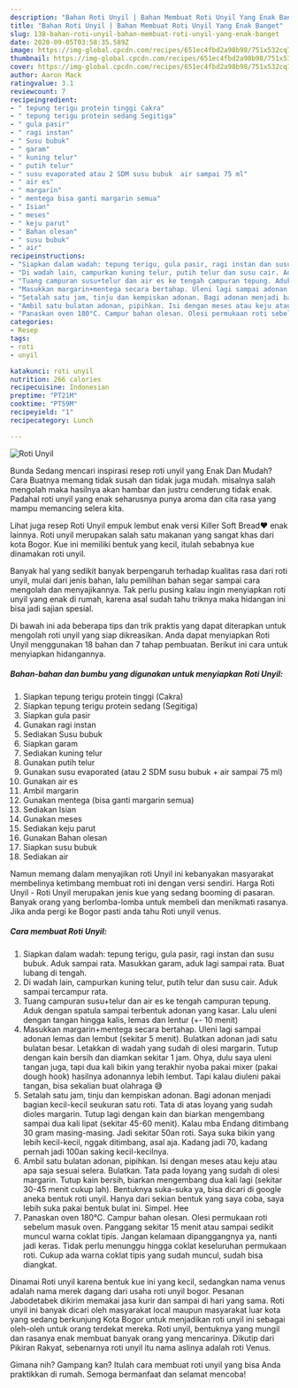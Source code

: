 ```yaml
---
description: "Bahan Roti Unyil | Bahan Membuat Roti Unyil Yang Enak Banget"
title: "Bahan Roti Unyil | Bahan Membuat Roti Unyil Yang Enak Banget"
slug: 138-bahan-roti-unyil-bahan-membuat-roti-unyil-yang-enak-banget
date: 2020-09-05T03:58:35.589Z
image: https://img-global.cpcdn.com/recipes/651ec4fbd2a98b98/751x532cq70/roti-unyil-foto-resep-utama.jpg
thumbnail: https://img-global.cpcdn.com/recipes/651ec4fbd2a98b98/751x532cq70/roti-unyil-foto-resep-utama.jpg
cover: https://img-global.cpcdn.com/recipes/651ec4fbd2a98b98/751x532cq70/roti-unyil-foto-resep-utama.jpg
author: Aaron Mack
ratingvalue: 3.1
reviewcount: 7
recipeingredient:
- " tepung terigu protein tinggi Cakra"
- " tepung terigu protein sedang Segitiga"
- " gula pasir"
- " ragi instan"
- " Susu bubuk"
- " garam"
- " kuning telur"
- " putih telur"
- " susu evaporated atau 2 SDM susu bubuk  air sampai 75 ml"
- " air es"
- " margarin"
- " mentega bisa ganti margarin semua"
- " Isian"
- " meses"
- " keju parut"
- " Bahan olesan"
- " susu bubuk"
- " air"
recipeinstructions:
- "Siapkan dalam wadah: tepung terigu, gula pasir, ragi instan dan susu bubuk. Aduk sampai rata. Masukkan garam, aduk lagi sampai rata. Buat lubang di tengah."
- "Di wadah lain, campurkan kuning telur, putih telur dan susu cair. Aduk sampai tercampur rata."
- "Tuang campuran susu+telur dan air es ke tengah campuran tepung. Aduk dengan spatula sampai terbentuk adonan yang kasar. Lalu uleni dengan tangan hingga kalis, lemas dan lentur (+- 10 menit)"
- "Masukkan margarin+mentega secara bertahap. Uleni lagi sampai adonan lemas dan lembut (sekitar 5 menit). Bulatkan adonan jadi satu bulatan besar. Letakkan di wadah yang sudah di olesi margarin. Tutup dengan kain bersih dan diamkan sekitar 1 jam. Ohya, dulu saya uleni tangan juga, tapi dua kali bikin yang terakhir nyoba pakai mixer (pakai dough hook) hasilnya adonannya lebih lembut. Tapi kalau diuleni pakai tangan, bisa sekalian buat olahraga 😅"
- "Setalah satu jam, tinju dan kempiskan adonan. Bagi adonan menjadi bagian kecil-kecil seukuran satu roti. Tata di atas loyang yang sudah dioles margarin. Tutup lagi dengan kain dan biarkan mengembang sampai dua kali lipat (sekitar 45-60 menit). Kalau mba Endang ditimbang 30 gram masing-masing. Jadi sekitar 50an roti. Saya suka bikin yang lebih kecil-kecil, nggak ditimbang, asal aja. Kadang jadi 70, kadang pernah jadi 100an saking kecil-kecilnya."
- "Ambil satu bulatan adonan, pipihkan. Isi dengan meses atau keju atau apa saja sesuai selera. Bulatkan. Tata pada loyang yang sudah di olesi margarin. Tutup kain bersih, biarkan mengembang dua kali lagi (sekitar 30-45 menit cukup lah). Bentuknya suka-suka ya, bisa dicari di google aneka bentuk roti unyil. Hanya dari sekian bentuk yang saya coba, saya lebih suka pakai bentuk bulat ini. Simpel. Hee"
- "Panaskan oven 180°C. Campur bahan olesan. Olesi permukaan roti sebelum masuk oven. Panggang sekitar 15 menit atau sampai sedikit muncul warna coklat tipis. Jangan kelamaan dipanggangnya ya, nanti jadi keras. Tidak perlu menunggu hingga coklat keseluruhan permukaan roti. Cukup ada warna coklat tipis yang sudah muncul, sudah bisa diangkat."
categories:
- Resep
tags:
- roti
- unyil

katakunci: roti unyil 
nutrition: 266 calories
recipecuisine: Indonesian
preptime: "PT21M"
cooktime: "PT59M"
recipeyield: "1"
recipecategory: Lunch

---
```



![Roti Unyil](https://img-global.cpcdn.com/recipes/651ec4fbd2a98b98/751x532cq70/roti-unyil-foto-resep-utama.jpg)

Bunda Sedang mencari inspirasi resep roti unyil yang Enak Dan Mudah? Cara Buatnya memang tidak susah dan tidak juga mudah. misalnya salah mengolah maka hasilnya akan hambar dan justru cenderung tidak enak. Padahal roti unyil yang enak seharusnya punya aroma dan cita rasa yang mampu memancing selera kita.

Lihat juga resep Roti Unyil empuk lembut enak versi Killer Soft Bread❤️ enak lainnya. Roti unyil merupakan salah satu makanan yang sangat khas dari kota Bogor. Kue ini memiliki bentuk yang kecil, itulah sebabnya kue dinamakan roti unyil.

Banyak hal yang sedikit banyak berpengaruh terhadap kualitas rasa dari roti unyil, mulai dari jenis bahan, lalu pemilihan bahan segar sampai cara mengolah dan menyajikannya. Tak perlu pusing kalau ingin menyiapkan roti unyil yang enak di rumah, karena asal sudah tahu triknya maka hidangan ini bisa jadi sajian spesial.


Di bawah ini ada beberapa tips dan trik praktis yang dapat diterapkan untuk mengolah roti unyil yang siap dikreasikan. Anda dapat menyiapkan Roti Unyil menggunakan 18 bahan dan 7 tahap pembuatan. Berikut ini cara untuk menyiapkan hidangannya.

<!--inarticleads1-->

##### Bahan-bahan dan bumbu yang digunakan untuk menyiapkan Roti Unyil:

1. Siapkan  tepung terigu protein tinggi (Cakra)
1. Siapkan  tepung terigu protein sedang (Segitiga)
1. Siapkan  gula pasir
1. Gunakan  ragi instan
1. Sediakan  Susu bubuk
1. Siapkan  garam
1. Sediakan  kuning telur
1. Gunakan  putih telur
1. Gunakan  susu evaporated (atau 2 SDM susu bubuk + air sampai 75 ml)
1. Gunakan  air es
1. Ambil  margarin
1. Gunakan  mentega (bisa ganti margarin semua)
1. Sediakan  Isian
1. Gunakan  meses
1. Sediakan  keju parut
1. Gunakan  Bahan olesan
1. Siapkan  susu bubuk
1. Sediakan  air


Namun memang dalam menyajikan roti Unyil ini kebanyakan masyarakat membelinya ketimbang membuat roti ini dengan versi sendiri. Harga Roti Unyil - Roti Unyil merupakan jenis kue yang sedang booming di pasaran. Banyak orang yang berlomba-lomba untuk membeli dan menikmati rasanya. Jika anda pergi ke Bogor pasti anda tahu Roti unyil venus. 

<!--inarticleads2-->

##### Cara membuat Roti Unyil:

1. Siapkan dalam wadah: tepung terigu, gula pasir, ragi instan dan susu bubuk. Aduk sampai rata. Masukkan garam, aduk lagi sampai rata. Buat lubang di tengah.
1. Di wadah lain, campurkan kuning telur, putih telur dan susu cair. Aduk sampai tercampur rata.
1. Tuang campuran susu+telur dan air es ke tengah campuran tepung. Aduk dengan spatula sampai terbentuk adonan yang kasar. Lalu uleni dengan tangan hingga kalis, lemas dan lentur (+- 10 menit)
1. Masukkan margarin+mentega secara bertahap. Uleni lagi sampai adonan lemas dan lembut (sekitar 5 menit). Bulatkan adonan jadi satu bulatan besar. Letakkan di wadah yang sudah di olesi margarin. Tutup dengan kain bersih dan diamkan sekitar 1 jam. Ohya, dulu saya uleni tangan juga, tapi dua kali bikin yang terakhir nyoba pakai mixer (pakai dough hook) hasilnya adonannya lebih lembut. Tapi kalau diuleni pakai tangan, bisa sekalian buat olahraga 😅
1. Setalah satu jam, tinju dan kempiskan adonan. Bagi adonan menjadi bagian kecil-kecil seukuran satu roti. Tata di atas loyang yang sudah dioles margarin. Tutup lagi dengan kain dan biarkan mengembang sampai dua kali lipat (sekitar 45-60 menit). Kalau mba Endang ditimbang 30 gram masing-masing. Jadi sekitar 50an roti. Saya suka bikin yang lebih kecil-kecil, nggak ditimbang, asal aja. Kadang jadi 70, kadang pernah jadi 100an saking kecil-kecilnya.
1. Ambil satu bulatan adonan, pipihkan. Isi dengan meses atau keju atau apa saja sesuai selera. Bulatkan. Tata pada loyang yang sudah di olesi margarin. Tutup kain bersih, biarkan mengembang dua kali lagi (sekitar 30-45 menit cukup lah). Bentuknya suka-suka ya, bisa dicari di google aneka bentuk roti unyil. Hanya dari sekian bentuk yang saya coba, saya lebih suka pakai bentuk bulat ini. Simpel. Hee
1. Panaskan oven 180°C. Campur bahan olesan. Olesi permukaan roti sebelum masuk oven. Panggang sekitar 15 menit atau sampai sedikit muncul warna coklat tipis. Jangan kelamaan dipanggangnya ya, nanti jadi keras. Tidak perlu menunggu hingga coklat keseluruhan permukaan roti. Cukup ada warna coklat tipis yang sudah muncul, sudah bisa diangkat.


Dinamai Roti unyil karena bentuk kue ini yang kecil, sedangkan nama venus adalah nama merek dagang dari usaha roti unyil bogor. Pesanan Jabodetabek dikirim memakai jasa kurir dan sampai di hari yang sama. Roti unyil ini banyak dicari oleh masyarakat local maupun masyarakat luar kota yang sedang berkunjung Kota Bogor untuk menjadikan roti unyil ini sebagai oleh-oleh untuk orang terdekat mereka. Roti unyil, bentuknya yang mungil dan rasanya enak membuat banyak orang yang mencarinya. Dikutip dari Pikiran Rakyat, sebenarnya roti unyil itu nama aslinya adalah roti Venus. 

Gimana nih? Gampang kan? Itulah cara membuat roti unyil yang bisa Anda praktikkan di rumah. Semoga bermanfaat dan selamat mencoba!
